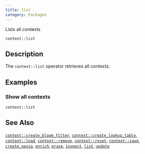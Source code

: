 ```yaml
---
title: list
category: Packages
---
```


Lists all contexts

```tql
context::list
```

## Description

The `context::list` operator retrieves all contexts.

## Examples

### Show all contexts

```tql
context::list
```

## See Also

[`context::create_bloom_filter`](/reference/operators/context/create_bloom_filter),
[`context::create_lookup_table`](/reference/operators/context/create_lookup_table),
[`context::load`](/reference/operators/context/load),
[`context::remove`](/reference/operators/context/remove),
[`context::reset`](/reference/operators/context/reset),
[`context::save`](/reference/operators/context/save),
[`create_geoip`](/reference/operators/context/create_geoip),
[`enrich`](/reference/operators/context/enrich),
[`erase`](/reference/operators/context/erase),
[`inspect`](/reference/operators/context/inspect),
[`list`](/reference/operators/context/list),
[`update`](/reference/operators/context/update)
